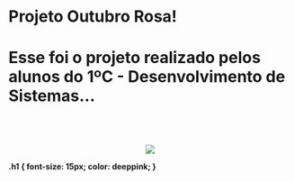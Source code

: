 # Projeto Outubro Rosa!
<h1>Esse foi o projeto realizado pelos alunos do 1ºC - Desenvolvimento de Sistemas...</h1> 
<br><br><br><b>

<center><img src="https://github.com/HenriqueLimaJHLA/pinkoctober1cds/blob/dae592e86a45d69ab9c94c1b800ebe15c5a34ac9/Imagens/Fundo.jpg"></center>

.h1 {
  font-size: 15px;
  color: deeppink;
  } 
